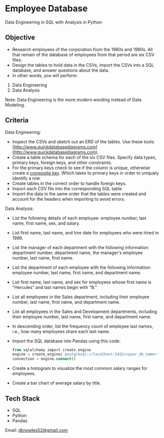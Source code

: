 # Employee Database

Data Engineering in SQL with Analysis in Python


## Objective

- Research employees of the corporation from the 1980s and 1990s. All that remain of the database of employees from that period are six CSV files.
- Design the tables to hold data in the CSVs, import the CSVs into a SQL database, and answer questions about the data. 
- In other words, you will perform:
1. Data Engineering
2. Data Analysis

Note: Data Engineering is the more modern wording instead of Data Modeling.

## Criteria
Data Engineering:
- Inspect the CSVs and sketch out an ERD of the tables. Use these tools: [http://www.quickdatabasediagrams.com](http://www.quickdatabasediagrams.com).
- Create a table schema for each of the six CSV files. Specify data types, primary keys, foreign keys, and other constraints.
- For the primary keys check to see if the column is unique, otherwise create a [composite key](https://en.wikipedia.org/wiki/Compound_key). Which takes to primary   keys in order to uniquely identify a row.
- Create tables in the correct order to handle foreign keys.
- Import each CSV file into the corresponding SQL table. 
- Import the data in the same order that the tables were created and account for the headers when importing to avoid errors.

Data Analysis:
- List the following details of each employee: employee number, last name, first name, sex, and salary.
- List first name, last name, and hire date for employees who were hired in 1986.
- List the manager of each department with the following information: department number, department name, the manager's employee number, last name, first name.
- List the department of each employee with the following information: employee number, last name, first name, and department name.
- List first name, last name, and sex for employees whose first name is "Hercules" and last names begin with "B."
- List all employees in the Sales department, including their employee number, last name, first name, and department name.
- List all employees in the Sales and Development departments, including their employee number, last name, first name, and department name.
- In descending order, list the frequency count of employee last names, i.e., how many employees share each last name.
- Import the SQL database into Pandas using this code:

   ```sql
   from sqlalchemy import create_engine
   engine = create_engine('postgresql://localhost:5432/<your_db_name>')
   connection = engine.connect()
   ```
- Create a histogram to visualize the most common salary ranges for employees.
- Create a bar chart of average salary by title.

## Tech Stack 
- SQL
- Python
- Pandas



Email: dknowles52@gmail.com
